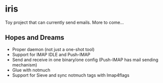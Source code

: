 # iris

Toy project that can currently send emails. More to come...

## Hopes and Dreams

- Proper daemon (not just a one-shot tool)
- Support for IMAP IDLE and Push-IMAP
- Send and receive in one binary/one config (Push-IMAP has mail sending mechanism)
- Glue with notmuch
- Support for Sieve and sync notmuch tags with Imap4flags
